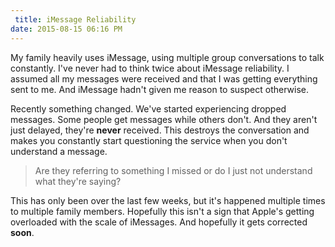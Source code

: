 ```yaml
---
 title: iMessage Reliability
date: 2015-08-15 06:16 PM
---
```


My family heavily uses iMessage, using multiple group conversations to talk constantly. I've never had to think twice about iMessage reliability. I assumed all my messages were received and that I was getting everything sent to me. And iMessage hadn't given me reason to suspect otherwise.

Recently something changed. We've started experiencing dropped messages. Some people get messages while others don't. And they aren't just delayed, they're **never** received. This destroys the conversation and makes you constantly start questioning the service when you don't understand a message.

> Are they referring to something I missed or do I just not understand what they're saying?

This has only been over the last few weeks, but it's happened multiple times to multiple family members. Hopefully this isn't a sign that Apple's getting overloaded with the scale of iMessages. And hopefully it gets corrected **soon**.
